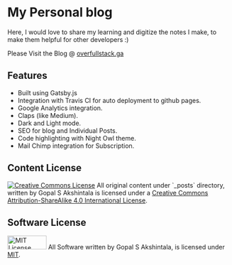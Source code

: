 # My Personal blog

Here, I would love to share my learning and digitize the notes I make, to make them helpful for other developers :)

Please Visit the Blog @ [overfullstack.ga](https://overfullstack.ga)

## Features

- Built using Gatsby.js
- Integration with Travis CI for auto deployment to github pages.
- Google Analytics integration.
- Claps (like Medium).
- Dark and Light mode.
- SEO for blog and Individual Posts.
- Code highlighting with Night Owl theme.
- Mail Chimp integration for Subscription.

## Content License

<a rel="license" href="http://creativecommons.org/licenses/by-sa/4.0/">
<img alt="Creative Commons License" style="border-width:0" src="https://i.creativecommons.org/l/by-sa/4.0/88x31.png" /></a>
<span xmlns:dct="http://purl.org/dc/terms/" property="dct:title">All original content under `_posts` directory,</span>
written by <span xmlns:cc="http://creativecommons.org/ns#" property="cc:attributionName">Gopal S Akshintala</span>
is licensed under a <a rel="license" href="http://creativecommons.org/licenses/by-sa/4.0/">Creative Commons
Attribution-ShareAlike 4.0 International License</a>.

## Software License

<a rel="license" href="https://opensource.org/licenses/MIT">
<img alt="MIT License" style="border-width:0"
src="https://upload.wikimedia.org/wikipedia/commons/thumb/0/0c/MIT_logo.svg/800px-MIT_logo.svg.png" width="88" height="31"/></a>
All Software written by Gopal S Akshintala, is licensed under <a rel="license" href="https://opensource.org/licenses/MIT">MIT</a>.

